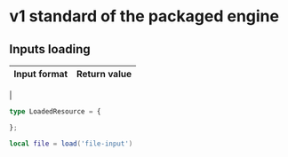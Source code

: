 # v1 standard of the packaged engine

## Inputs loading

| Input format | Return value |
| - | - |
|

```ts
type LoadedResource = {

};
```

```lua
local file = load('file-input')
```
